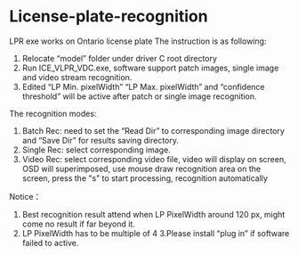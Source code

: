 # License-plate-recognition
LPR exe works on Ontario license plate 
The instruction is as following:
1. Relocate “model” folder under driver C root directory
2. Run ICE_VLPR_VDC.exe, software support patch images, single image and video stream recognition. 
3. Edited “LP Min. pixelWidth” “LP Max. pixelWidth” and “confidence threshold” will be active after patch or single image recognition.

The recognition modes:
1. Batch Rec: need to set the “Read Dir” to corresponding image directory and “Save Dir” for results saving directory.
2. Single Rec:  select corresponding image.
3. Video Rec: select corresponding video file, video will display on screen, OSD will superimposed, use mouse draw recognition area on the screen,  press the "s" to start processing, recognition automatically 

  
Notice：
1. Best recognition result attend when LP PixelWidth around 120 px, might come no result if far beyond it.
2. LP PixelWidth has to be multiple of 4
3.Please install “plug in” if software failed to active.
